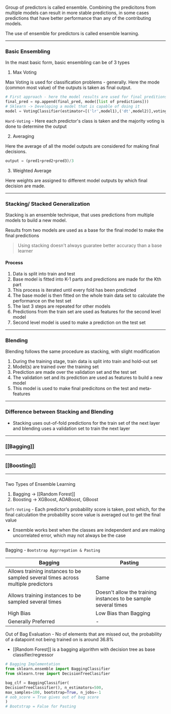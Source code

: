 Group of predictors is called ensemble. Combining the predicitons from multiple models can result in more stable predictions, in some cases predictions that have better performance than any of the contributing models. 

The use of ensemble for predictors is called ensemble learning.

---
### Basic Ensembling 

In the mast basic form, basic ensembling can be of 3 types
1. Max Voting

Max Voting is used for classification problems - generally. 
Here the mode (common most value) of the outputs is taken as final output.

```py
# First approach - here the model results are used for final preditions
final_pred = np.append(final_pred, mode([list of predictions]))
# Sklearn -> Developing a model that is capable of doing it 
model = VotingClassifier(estimator=[('lr',model1),('dt',model2)],voting='hard')
```

`Hard-Voting` - Here each predictor's class is taken and the majority voting is done to determine the output

2. Averaging 

Here the average of all the model outputs are considered for making final decisions.

```py
output = (pred1+pred2+pred3)/3
```

3. Weighted Average 

Here weights are assigned to different model outputs by which final decision are made.

---

### Stacking/ Stacked Generalization

Stacking is an ensemble technique, that uses predictions from multiple models to build a new model. 

Results from two models are used as a base for the final model to make the final predictions

> Using stacking doesn't always guaratee better accuracy than a base learner

#### Process
1. Data is split into train and test
2. Base model is fitted into K-1 parts and predictions are made for the Kth part
3. This process is iterated until every fold has been predicted
4. The base model is then fitted on the whole train data set to calculate the performance on the test set
5. The last 3 steps are repeated for other models
6. Predictions from the train set are used as features for the second level model
7. Second level model is used to make a prediction on the test set

---

### Blending

Blending follows the same procedure as stacking, with slight modification
1. During the training stage, train data is split into train and hold-out set
2. Model(s) are trained over the training set
3. Prediction are made over the validation set and the test set
4. The validation set and its prediction are used as features to build a new model
5. This model is used to make final predicitons on the test and meta-features

---
### Difference between Stacking and Blending

- Stacking uses out-of-fold predictions for the train set of the next layer and blending uses a validation set to train the next layer

---
### [[Bagging]]

---
### [[Boosting]]

---
### 

Two Types of Ensemble Learning
1. Bagging -> [[Random Forest]]
2. Boosting -> XGBoost, ADABoost, GBoost

`Soft-Voting` - Each predictor's probability score is taken, post which, for the final calculation the probability score value is averaged out to get the final value

- Ensemble works best when the classes are independent and are making uncorrelated error, which may not always be the case

---



Bagging - `Bootstrap Aggrregation & Pasting`

Bagging | Pasting
------- | --------
Allows training instances to be sampled several times across multiple predictors | Same
Allows training instances to be sampled several times | Doesn't allow the training instances to be sample several times
High Bias | Low Bias than Bagging
 Generally Preferred | -

Out of Bag Evaluation - No of elements that are missed out, the probability of a datapoint not being trained on is around 36.8%

- [[Random Forest]] is a bagging algorithm with decision tree as base classifier/regressor

```py
# Bagging Implementation
from sklearn.ensemble import BaggingClassifier
from sklearn.tree import DecisionTreeClasifier

bag_clf = BaggingClassifier(
DecisionTreeClassifier(), n_estimators=500,
max_samples=100, bootstrap=True, n_jobs=-1
# oob_score = True gives out of bag score
)
# Bootstrap = False for Pasting

```
